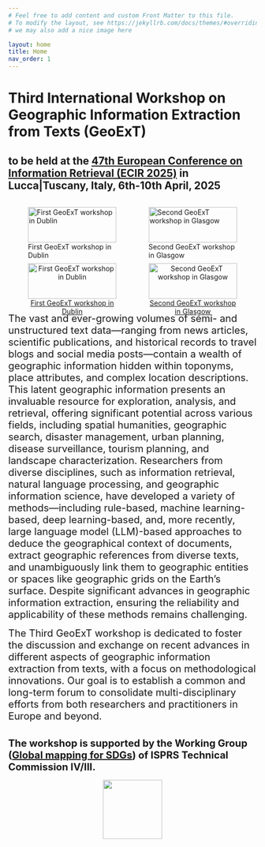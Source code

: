```yaml
---
# Feel free to add content and custom Front Matter to this file.
# To modify the layout, see https://jekyllrb.com/docs/themes/#overriding-theme-defaults
# we may also add a nice image here

layout: home
title: Home
nav_order: 1
---
```


# Third International Workshop on Geographic Information Extraction from Texts (GeoExT)

## to be held at the [47th European Conference on Information Retrieval (ECIR 2025)](https://ecir2025.eu/) in Lucca|Tuscany, Italy, 6th-10th April, 2025




<p align="center">
  <div style="display: flex; justify-content: space-between;">
    <figure style="width: 45%; margin-right: 5%;">
      <img src="{{site.baseurl}}/figure/GeoExT.jpg" alt="First GeoExT workshop in Dublin" style="width: 100%;">
      <figcaption>First GeoExT workshop in Dublin</figcaption>
    </figure>
    <figure style="width: 45%;">
      <img src="{{site.baseurl}}/figure/geoext2024.jpeg" alt="Second GeoExT workshop in Glasgow" style="width: 100%;">
      <figcaption>Second GeoExT workshop in Glasgow</figcaption>
    </figure>
  </div>
</p>


<p align="center">
  <div style="display: flex; justify-content: space-between;">
    <figure style="width: 45%; margin-right: 5%; text-align: center;">
      <a href="https://geo-ext.github.io/GeoExT2023">
        <img src="{{site.baseurl}}/figure/GeoExT.jpg" alt="First GeoExT workshop in Dublin" style="width: 100%;">
      </a>
      <figcaption><a href="https://geo-ext.github.io/GeoExT2023/">First GeoExT workshop in Dublin</a></figcaption>
    </figure>
    <figure style="width: 45%; text-align: center;">
      <a href="https://geo-ext.github.io/GeoExT2024">
        <img src="{{site.baseurl}}/figure/geoext2024.jpeg" alt="Second GeoExT workshop in Glasgow" style="width: 100%;">
      </a>
      <figcaption><a href="https://geo-ext.github.io/GeoExT2024">Second GeoExT workshop in Glasgow</a></figcaption>
    </figure>
  </div>
</p>




<span style="font-size:20px;"> 
The vast and ever-growing volumes of semi- and unstructured text data—ranging from news articles, scientific publications, and historical records to travel blogs and social media posts—contain a wealth of geographic information hidden within toponyms, place attributes, and complex location descriptions. This latent geographic information presents an invaluable resource for exploration, analysis, and retrieval, offering significant potential across various fields, including spatial humanities, geographic search, disaster management, urban planning, disease surveillance, tourism planning, and landscape characterization.
Researchers from diverse disciplines, such as information retrieval, natural
language processing, and geographic information science, have developed a variety of methods—including rule-based, machine learning-based, deep learning-based, and, more recently, large language model (LLM)-based  approaches to deduce the geographical context of documents, extract geographic references from diverse texts, and unambiguously link them to geographic entities or spaces like geographic grids on the Earth’s surface. Despite significant advances in geographic information extraction, ensuring the reliability and applicability of these methods remains challenging. </span>

<span style="font-size:20px;"> The Third GeoExT workshop is dedicated to foster the discussion and exchange on recent advances in different aspects of geographic information extraction from texts, with a focus on methodological innovations. Our goal is to establish a common and long-term forum to consolidate multi-disciplinary efforts from both researchers and practitioners in Europe and beyond. </span>

\
<span style="font-size:20px;"> <Strong> The workshop is supported by the Working Group ([Global mapping for SDGs](https://www2.isprs.org/commissions/comm4/icwg-4-3/)) of ISPRS Technical Commission IV/III. </Strong>


<p align="center">
<a>
 <img src="{{site.baseurl}}/figure/isprs_logo.jpg" width="120"></a>
</p>

